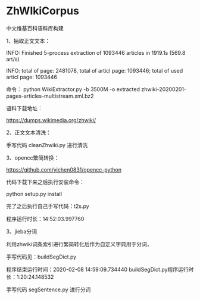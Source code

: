 # ZhWIkiCorpus
中文维基百科语料库构建


1、抽取正文文本：

INFO: Finished 5-process extraction of 1093446 articles in 1919.1s (569.8 art/s)

INFO: total of page: 2481078, total of articl page: 1093446; total of used articl page: 1093446

命令：
python WikiExtractor.py -b 3500M -o extracted zhwiki-20200201-pages-articles-multistream.xml.bz2

语料下载地址：

https://dumps.wikimedia.org/zhwiki/


2、正文文本清洗：

手写代码 cleanZhwiki.py 进行清洗


3、opencc繁简转换：

https://github.com/yichen0831/opencc-python 

代码下载下来之后执行安装命令：

python setup.py install

完了之后执行自己手写代码：t2s.py

程序运行时长：14:52:03.997760


3、jieba分词

利用zhwiki词条索引进行繁简转化后作为自定义字典用于分词，

手写代码见：buildSegDict.py

程序结束运行时间：2020-02-08 14:59:09.734440
buildSegDict.py程序运行时长：1:20:24.148532

手写代码 segSentence.py 进行分词
